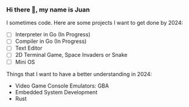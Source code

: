 ### Hi there 👋, my name is Juan

I sometimes code. Here are some projects I want to get done by 2024:

- [ ] Interpreter in Go (In Progress)
- [ ] Compiler in Go (In Progress)
- [ ] Text Editor
- [ ] 2D Terminal Game, Space Invaders or Snake
- [ ] Mini OS

Things that I want to have a better understanding in 2024:

- Video Game Console Emulators: GBA
- Embedded System Development
- Rust
